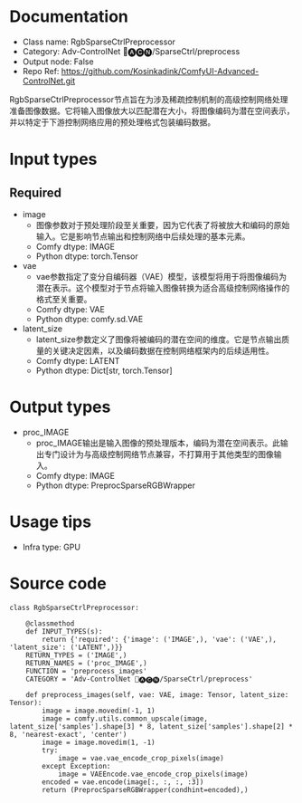 # Documentation
- Class name: RgbSparseCtrlPreprocessor
- Category: Adv-ControlNet 🛂🅐🅒🅝/SparseCtrl/preprocess
- Output node: False
- Repo Ref: https://github.com/Kosinkadink/ComfyUI-Advanced-ControlNet.git

RgbSparseCtrlPreprocessor节点旨在为涉及稀疏控制机制的高级控制网络处理准备图像数据。它将输入图像放大以匹配潜在大小，将图像编码为潜在空间表示，并以特定于下游控制网络应用的预处理格式包装编码数据。

# Input types
## Required
- image
    - 图像参数对于预处理阶段至关重要，因为它代表了将被放大和编码的原始输入。它是影响节点输出和控制网络中后续处理的基本元素。
    - Comfy dtype: IMAGE
    - Python dtype: torch.Tensor
- vae
    - vae参数指定了变分自编码器（VAE）模型，该模型将用于将图像编码为潜在表示。这个模型对于节点将输入图像转换为适合高级控制网络操作的格式至关重要。
    - Comfy dtype: VAE
    - Python dtype: comfy.sd.VAE
- latent_size
    - latent_size参数定义了图像将被编码的潜在空间的维度。它是节点输出质量的关键决定因素，以及编码数据在控制网络框架内的后续适用性。
    - Comfy dtype: LATENT
    - Python dtype: Dict[str, torch.Tensor]

# Output types
- proc_IMAGE
    - proc_IMAGE输出是输入图像的预处理版本，编码为潜在空间表示。此输出专门设计为与高级控制网络节点兼容，不打算用于其他类型的图像输入。
    - Comfy dtype: IMAGE
    - Python dtype: PreprocSparseRGBWrapper

# Usage tips
- Infra type: GPU

# Source code
```
class RgbSparseCtrlPreprocessor:

    @classmethod
    def INPUT_TYPES(s):
        return {'required': {'image': ('IMAGE',), 'vae': ('VAE',), 'latent_size': ('LATENT',)}}
    RETURN_TYPES = ('IMAGE',)
    RETURN_NAMES = ('proc_IMAGE',)
    FUNCTION = 'preprocess_images'
    CATEGORY = 'Adv-ControlNet 🛂🅐🅒🅝/SparseCtrl/preprocess'

    def preprocess_images(self, vae: VAE, image: Tensor, latent_size: Tensor):
        image = image.movedim(-1, 1)
        image = comfy.utils.common_upscale(image, latent_size['samples'].shape[3] * 8, latent_size['samples'].shape[2] * 8, 'nearest-exact', 'center')
        image = image.movedim(1, -1)
        try:
            image = vae.vae_encode_crop_pixels(image)
        except Exception:
            image = VAEEncode.vae_encode_crop_pixels(image)
        encoded = vae.encode(image[:, :, :, :3])
        return (PreprocSparseRGBWrapper(condhint=encoded),)
```